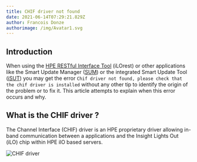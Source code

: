 ```yaml
---
title: CHIF driver not found
date: 2021-06-14T07:29:21.829Z
author: Francois Donze
authorimage: /img/Avatar1.svg
---
```

## Introduction

When using the [HPE RESTful Interface Tool](http://hpe.com/info/resttool) (iLOrest) or other applications like the Smart Update Manager ([SUM](https://www.hpe.com/us/en/servers/smart-update.html)) or the integrated Smart Update Tool ([iSUT](https://support.hpe.com/hpesc/public/docDisplay?docLocale=en_US&docId=emr_na-a00068223en_us)) you may get the error `Chif driver not found, please check that the chif driver is installed` without any other tip to identify the origin of the problem or to fix it. This article attempts to explain when this error occurs and why.

## What is the CHIF driver ?

The Channel Interface (CHIF) driver is an HPE proprietary driver allowing  in-band communication between a applications and the Insight Lights Out (iLO) chip within HPE ilO based servers.

![CHIF driver](/img/chifdriver.png "CHIF driver")